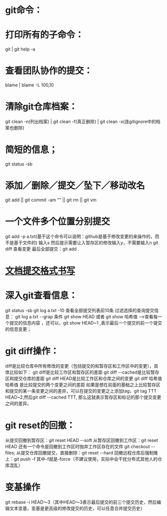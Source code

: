 git命令：
=======

# 打印所有的子命令：
  git | git help -a
  
# 查看团队协作的提交：
  blame <file name> | blame -L 100,10 <file name>
  
# 清除git仓库档案：
  git clean -n(列出档案) | git clean -f(真正删除) | git clean -x(连gitignore中的档案也删除)
  
# 简短的信息；
  git status -sb
  
# 添加／删除／提交／坠下／移动改名
  git add || git commit -am "" || git rm || git vm
  
# 一个文件多个位置分别提交
  git add -p a.txt(基于这个命令可以说明：github是基于修改变更的来操作的，而不是基于文件的)
  输入s
  然后提示需要让入暂存区的修改输入y，不需要输入n
  git diff 查看变更
  最后全部提交：git add .
  
# [文档提交格式书写](http://www.ruanyifeng.com/blog/2016/01/commit_message_change_log.html)
 
# 深入git查看信息：
  git status -sb
  git log a.txt -10 查看全部提交列表前10条
  过滤选择的查询提交信息： git log a.txt --grap 条件
  git show HEAD 或者 git show 哈希值  -->查看每一个提交的信息内容 ，还可以，git show HEAD~1 ,表示最后一个提交的前一个提交的信息变更；
  
# git diff操作：
  diff是比较仓库中所有修改的变更（包括提交的和暂存区和工作区中的变更），具体比较如下：
  git diff是比较工作区和暂存区的差距
  git diff --cached是比较暂存区和提交仓库的差距
  git diff HEAD是比较工作区和仓库之间的变更
  git diff 哈希值 哈希值 是比较提交的两个变更之间的差距
  如果是想在前面的基础之上比较暂存区和提交的某一条变更之间的差异，可以在提交的变更之上添加tag，git tag TTT HEAD~2,然后git diff --cached TTT,
  那么这就表示暂存区和标记的那个提交变更之间的差异。

# git reset的回撤：
  从提交回撤到暂存区：git reset HEAD --soft
  从暂存区回撤到工作区：git reset HEAD 还有一个命令是回撤到工作区时抛弃工作区存在的文件 git checkout -- files;
  从提交仓库回撤提交，直接删除：git reset --hard
  回撤远程仓库后强制推上：git push -f  其中-f就是-force（不建议使用，实际中会干扰分布式其他人的仓库混乱）
  
# 变基操作
  git rebase -i HEAD～3（其中HEAD～3表示最后提交的前三个提交历史，然后编辑文本变基，变基是更高级的修改提交的历史，可以任意合并提交历史）
  


